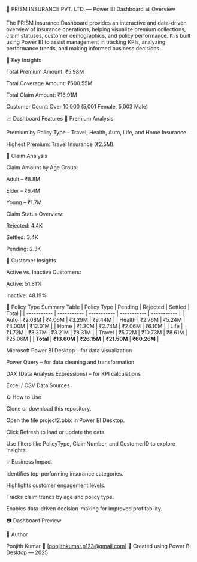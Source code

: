 
🏢 PRISM INSURANCE PVT. LTD. — Power BI Dashboard
📊 Overview

The PRISM Insurance Dashboard provides an interactive and data-driven overview of insurance operations, helping visualize premium collections, claim statuses, customer demographics, and policy performance.
It is built using Power BI to assist management in tracking KPIs, analyzing performance trends, and making informed business decisions.

🎯 Key Insights

Total Premium Amount: ₹5.98M

Total Coverage Amount: ₹600.55M

Total Claim Amount: ₹16.91M

Customer Count: Over 10,000 (5,001 Female, 5,003 Male)

📈 Dashboard Features
🔹 Premium Analysis

Premium by Policy Type – Travel, Health, Auto, Life, and Home Insurance.

Highest Premium: Travel Insurance (₹2.5M).

🔹 Claim Analysis

Claim Amount by Age Group:

Adult – ₹8.8M

Elder – ₹6.4M

Young – ₹1.7M

Claim Status Overview:

Rejected: 4.4K

Settled: 3.4K

Pending: 2.3K

🔹 Customer Insights

Active vs. Inactive Customers:

Active: 51.81%

Inactive: 48.19%

🔹 Policy Type Summary Table
| Policy Type | Pending     | Rejected    | Settled     | Total       |
| ----------- | ----------- | ----------- | ----------- | ----------- |
| Auto        | ₹2.08M      | ₹4.06M      | ₹3.29M      | ₹9.44M      |
| Health      | ₹2.76M      | ₹5.24M      | ₹4.00M      | ₹12.01M     |
| Home        | ₹1.30M      | ₹2.74M      | ₹2.06M      | ₹6.10M      |
| Life        | ₹1.72M      | ₹3.37M      | ₹3.21M      | ₹8.31M      |
| Travel      | ₹5.72M      | ₹10.73M     | ₹8.61M      | ₹25.06M     |
| **Total**   | **₹13.60M** | **₹26.15M** | **₹21.50M** | **₹60.26M** |


Microsoft Power BI Desktop – for data visualization

Power Query – for data cleaning and transformation

DAX (Data Analysis Expressions) – for KPI calculations

Excel / CSV Data Sources

⚙️ How to Use

Clone or download this repository.

Open the file project2.pbix in Power BI Desktop.

Click Refresh to load or update the data.

Use filters like PolicyType, ClaimNumber, and CustomerID to explore insights.

💡 Business Impact

Identifies top-performing insurance categories.

Highlights customer engagement levels.

Tracks claim trends by age and policy type.

Enables data-driven decision-making for improved profitability.

📷 Dashboard Preview

👤 Author

Poojith Kumar
📧 [poojithkumar.p123@gmail.com]
📅 Created using Power BI Desktop — 2025
